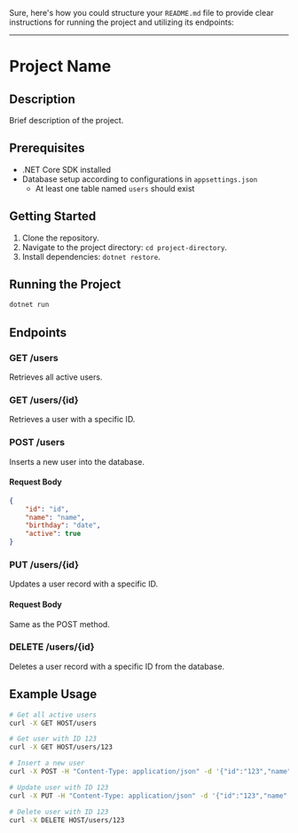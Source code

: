 Sure, here's how you could structure your `README.md` file to provide clear instructions for running the project and utilizing its endpoints:

---

# Project Name

## Description

Brief description of the project.

## Prerequisites

- .NET Core SDK installed
- Database setup according to configurations in `appsettings.json`
  - At least one table named `users` should exist

## Getting Started

1. Clone the repository.
2. Navigate to the project directory: `cd project-directory`.
3. Install dependencies: `dotnet restore`.

## Running the Project

```bash
dotnet run
```

## Endpoints

### GET /users

Retrieves all active users.

### GET /users/{id}

Retrieves a user with a specific ID.

### POST /users

Inserts a new user into the database.

#### Request Body

```json
{
    "id": "id",
    "name": "name",
    "birthday": "date",
    "active": true
}
```

### PUT /users/{id}

Updates a user record with a specific ID.

#### Request Body

Same as the POST method.

### DELETE /users/{id}

Deletes a user record with a specific ID from the database.

## Example Usage

```bash
# Get all active users
curl -X GET HOST/users

# Get user with ID 123
curl -X GET HOST/users/123

# Insert a new user
curl -X POST -H "Content-Type: application/json" -d '{"id":"123","name":"John Doe","birthday":"1990-01-01","active":true}' HOST/users

# Update user with ID 123
curl -X PUT -H "Content-Type: application/json" -d '{"id":"123","name":"John Doe","birthday":"1990-01-01","active":true}' HOST/users/123

# Delete user with ID 123
curl -X DELETE HOST/users/123
```

